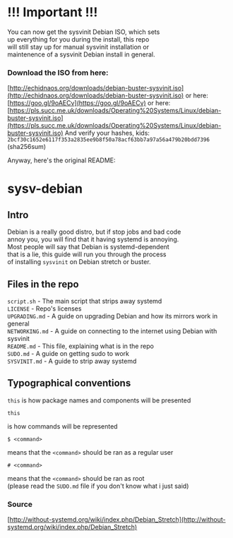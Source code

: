 # !!! Important !!!
You can now get the sysvinit Debian ISO, which sets  
up everything for you during the install, this repo  
will still stay up for manual sysvinit installation or  
maintenence of a sysvinit Debian install in general.

### Download the ISO from here: 
[http://echidnaos.org/downloads/debian-buster-sysvinit.iso](http://echidnaos.org/downloads/debian-buster-sysvinit.iso)
or here:
[https://goo.gl/9oAECv](https://goo.gl/9oAECv)
or here:
[https://pls.succ.me.uk/downloads/Operating%20Systems/Linux/debian-buster-sysvinit.iso](https://pls.succ.me.uk/downloads/Operating%20Systems/Linux/debian-buster-sysvinit.iso)
And verify your hashes, kids: `2bcf30c1652e6117f353a2835ee9b8f50a78acf63bb7a97a56a479b20bdd7396` (sha256sum)

Anyway, here's the original README:  

# sysv-debian

## Intro

Debian is a really good distro, but if stop jobs and bad code  
annoy you, you will find that it having systemd is annoying.  
Most people will say that Debian is systemd-dependent  
that is a lie, this guide will run you through the process  
of installing `sysvinit` on Debian stretch or buster.  

## Files in the repo
 
`script.sh` - The main script that strips away systemd  
`LICENSE` - Repo's licenses  
`UPGRADING.md` - A guide on upgrading Debian and how its mirrors work in general  
`NETWORKING.md` - A guide on connecting to the internet using Debian with sysvinit  
`README.md` - This file, explaining what is in the repo  
`SUDO.md` - A guide on getting sudo to work  
`SYSVINIT.md` - A guide to strip away systemd  

## Typographical conventions

`this` is how package names and components will be presented  
```
this
```
is how commands will be represented
```
$ <command>
```
means that the `<command>` should be ran as a regular user  
```
# <command>
```
means that the `<command>` should be ran as root  
(please read the `SUDO.md` file if you don't know what i just said)  

### Source
[http://without-systemd.org/wiki/index.php/Debian_Stretch](http://without-systemd.org/wiki/index.php/Debian_Stretch)


